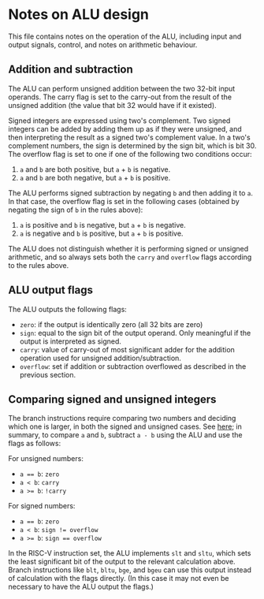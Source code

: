 # Notes on ALU design

This file contains notes on the operation of the ALU, including input and output signals, control, and notes on arithmetic behaviour.

## Addition and subtraction

The ALU can perform unsigned addition between the two 32-bit input operands. The carry flag is set to the carry-out from the result of the unsigned addition (the value that bit 32 would have if it existed).

Signed integers are expressed using two's complement. Two signed integers can be added by adding them up as if they were unsigned, and then interpreting the result as a signed two's complement value. In a two's complement numbers, the sign is determined by the sign bit, which is bit 30. The overflow flag is set to one if one of the following two conditions occur:
1. `a` and `b` are both positive, but `a` + `b` is negative.
2. `a` and `b` are both negative, but `a` + `b` is positive.

The ALU performs signed subtraction by negating `b` and then adding it to `a`. In that case, the overflow flag is set in the following cases (obtained by negating the sign of `b` in the rules above):
1. `a` is positive and `b` is negative, but `a` + `b` is negative.
2. `a` is negative and `b` is positive, but `a` + `b` is positive.

The ALU does not distinguish whether it is performing signed or unsigned arithmetic, and so always sets both the `carry` and `overflow` flags according to the rules above.

## ALU output flags

The ALU outputs the following flags:
* `zero`: if the output is identically zero (all 32 bits are zero)
* `sign`: equal to the sign bit of the output operand. Only meaningful if the output is interpreted as signed.
* `carry`: value of carry-out of most significant adder for the addition operation used for unsigned addition/subtraction.
* `overflow`: set if addition or subtraction overflowed as described in the previous section.

## Comparing signed and unsigned integers

The branch instructions require comparing two numbers and deciding which one is larger, in both the signed and unsigned cases. See [here](https://news.ycombinator.com/item?id=8797481); in summary, to compare `a` and `b`, subtract `a - b` using the ALU and use the flags as follows:

For unsigned numbers:
* `a == b`: `zero`
* `a < b`: `carry`
* `a >= b`: `!carry`

For signed numbers:
* `a == b`: `zero`
* `a < b`: `sign != overflow` 
* `a >= b`: `sign == overflow` 

In the RISC-V instruction set, the ALU implements `slt` and `sltu`, which sets the least significant bit of the output to the relevant calculation above. Branch instructions like `blt`, `bltu`, `bge`, and `bgeu` can use this output instead of calculation with the flags directly. (In this case it may not even be necessary to have the ALU output the flags.)
